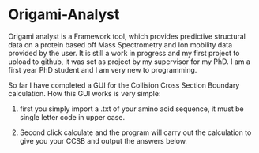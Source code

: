 # Origami-Analyst
Origami analyst is a Framework tool, which provides predictive structural data on a protein based off Mass Spectrometry and Ion mobility data provided by the user.
It is still a work in progress and my first project to upload to github, it was set as project by my supervisor for my PhD.
I am a first year PhD student and I am very new to programming.


So far I have completed a GUI for the Collision Cross Section Boundary calculation. How this GUI works is very simple:

1. first you simply import a <filename>.txt of your amino acid sequence, it must be single letter code in upper case.

2. Second click calculate and the program will carry out the calculation to give you your CCSB and output the answers below.
